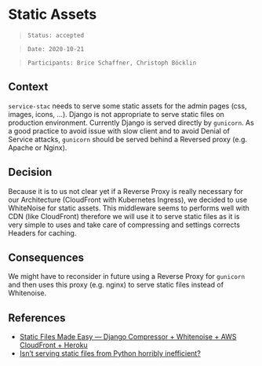 # Static Assets

> `Status: accepted`

> `Date: 2020-10-21`

> `Participants: Brice Schaffner, Christoph Böcklin`

## Context

`service-stac` needs to serve some static assets for the admin pages (css, images, icons, ...). Django is not appropriate to serve static files on production environment. Currently Django is served directly by `gunicorn`. As a good practice to avoid issue with slow client and to avoid Denial of Service attacks, `gunicorn` should be served behind a Reversed proxy (e.g. Apache or Nginx).

## Decision

Because it is to us not clear yet if a Reverse Proxy is really necessary for our Architecture (CloudFront with Kubernetes Ingress), we decided to use WhiteNoise for static assets. This middleware seems to performs well with CDN (like CloudFront) therefore we will use it to serve static files as it is very simple to uses and take care of compressing and settings corrects Headers for caching.

## Consequences

We might have to reconsider in future using a Reverse Proxy for `gunicorn` and then uses this proxy (e.g. nginx) to serve static files instead of Whitenoise.

## References

- [Static Files Made Easy — Django Compressor + Whitenoise + AWS CloudFront + Heroku](https://medium.com/technolingo/fastest-static-files-served-django-compressor-whitenoise-aws-cloudfront-ef777849090c)
- [Isn’t serving static files from Python horribly inefficient?](https://whitenoise.readthedocs.io/en/stable/index.html#isn-t-serving-static-files-from-python-horribly-inefficient)
